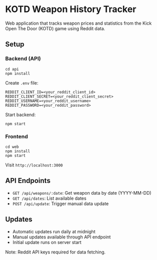 # KOTD Weapon History Tracker

Web application that tracks weapon prices and statistics from the Kick Open The Door (KOTD) game using Reddit data.

## Setup

### Backend (API)
```
cd api
npm install
```

Create `.env` file:
```
REDDIT_CLIENT_ID=<your_reddit_client_id>
REDDIT_CLIENT_SECRET=<your_reddit_client_secret>
REDDIT_USERNAME=<your_reddit_username>
REDDIT_PASSWORD=<your_reddit_password>
```

Start backend:
```
npm start
````

### Frontend
```
cd web
npm install
npm start
```

Visit `http://localhost:3000`

## API Endpoints

- `GET /api/weapons/:date`: Get weapon data by date (YYYY-MM-DD)
- `GET /api/dates`: List available dates
- `POST /api/update`: Trigger manual data update

## Updates
- Automatic updates run daily at midnight
- Manual updates available through API endpoint
- Initial update runs on server start

Note: Reddit API keys required for data fetching.
